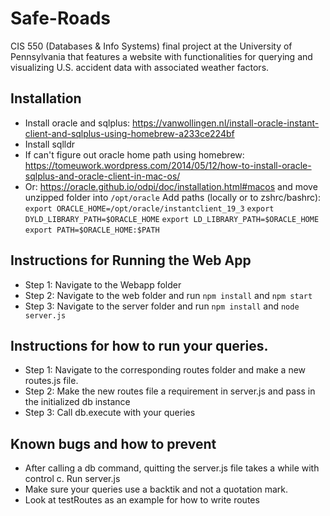 # Safe-Roads
CIS 550 (Databases &amp; Info Systems) final project at the University of Pennsylvania that features a website with functionalities for querying and visualizing U.S. accident data with associated weather factors.

## Installation
* Install oracle and sqlplus: https://vanwollingen.nl/install-oracle-instant-client-and-sqlplus-using-homebrew-a233ce224bf
* Install sqlldr
* If can't figure out oracle home path using homebrew: https://tomeuwork.wordpress.com/2014/05/12/how-to-install-oracle-sqlplus-and-oracle-client-in-mac-os/
* Or: https://oracle.github.io/odpi/doc/installation.html#macos and move unzipped folder into `/opt/oracle`
Add paths (locally or to zshrc/bashrc): 
`export ORACLE_HOME=/opt/oracle/instantclient_19_3`
`export DYLD_LIBRARY_PATH=$ORACLE_HOME`
`export LD_LIBRARY_PATH=$ORACLE_HOME`
`export PATH=$ORACLE_HOME:$PATH`

## Instructions for Running the Web App
* Step 1: Navigate to the Webapp folder 
* Step 2: Navigate to the web folder and run `npm install` and `npm start`
* Step 3: Navigate to the server folder and run `npm install` and `node server.js`

## Instructions for how to run your queries. 
* Step 1: Navigate to the corresponding routes folder and make a new routes.js file. 
* Step 2: Make the new routes file a requirement in server.js and pass in the initialized db instance
* Step 3: Call db.execute with your queries


## Known bugs and how to prevent
* After calling a db command, quitting the server.js file takes a while with control c. Run server.js
* Make sure your queries use a backtik and not a quotation mark. 
* Look at testRoutes as an example for how to write routes
